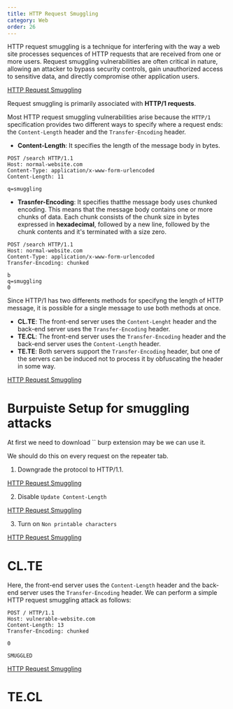 ```yaml
---
title: HTTP Request Smuggling
category: Web
order: 26
---
```


HTTP request smuggling is a technique for interfering with the way a web site processes sequences of HTTP requests that are received from one or more users. Request smuggling vulnerabilities are often critical in nature, allowing an attacker to bypass security controls, gain unauthorized access to sensitive data, and directly compromise other application users. 

[HTTP Request Smuggling](/hackingnotes/images/smuggling.png)

Request smuggling is primarily associated with **HTTP/1 requests**.

Most HTTP request smuggling vulnerabilities arise because the `HTTP/1` specification provides two different ways to specify where a request ends: the `Content-Length` header and the `Transfer-Encoding` header. 

* **Content-Length**: It specifies the length of the message body in bytes.

```
POST /search HTTP/1.1
Host: normal-website.com
Content-Type: application/x-www-form-urlencoded
Content-Length: 11

q=smuggling
```

* **Trasnfer-Encoding**: It specifies thatthe message body uses chunked encoding. This means that the message body contains one or more chunks of data. Each chunk consists of the chunk size in bytes expressed in **hexadecimal**, followed by a new line, followed by the chunk contents and it's terminated with a size zero.

```
POST /search HTTP/1.1
Host: normal-website.com
Content-Type: application/x-www-form-urlencoded
Transfer-Encoding: chunked

b
q=smuggling
0
```

Since HTTP/1 has two differents methods for specifyng the length of HTTP message, it is possible for a single message to use both methods at once.

* **CL.TE**: The front-end server uses the `Content-Lenght` header and the back-end server uses the `Transfer-Encoding` header.
* **TE.CL**: The front-end server uses the `Transfer-Encoding` header and the back-end server uses the `Content-Length` header.
* **TE.TE**: Both servers support the `Transfer-Encoding` header, but one of the servers can be induced not to process it by obfuscating the header in some way.


[HTTP Request Smuggling](/hackingnotes/images/smuggling2.png)


# Burpuiste Setup for smuggling attacks

At first we need to download `` burp extension may be we can use it.

We should do this on every request on the repeater tab.

1. Downgrade the protocol to HTTP/1.1.

[HTTP Request Smuggling](/hackingnotes/images/smuggling-downgrade.png)

2. Disable `Update Content-Length`

[HTTP Request Smuggling](/hackingnotes/images/smuggling-update.png)

3. Turn on `Non printable characters`

[HTTP Request Smuggling](/hackingnotes/images/smuggling-linebreak.png)

# CL.TE

Here, the front-end server uses the `Content-Length` header and the back-end server uses the `Transfer-Encoding` header. We can perform a simple HTTP request smuggling attack as follows: 

```
POST / HTTP/1.1
Host: vulnerable-website.com
Content-Length: 13
Transfer-Encoding: chunked

0

SMUGGLED
```

[HTTP Request Smuggling](/hackingnotes/images/smuggling-clte.png)

# TE.CL